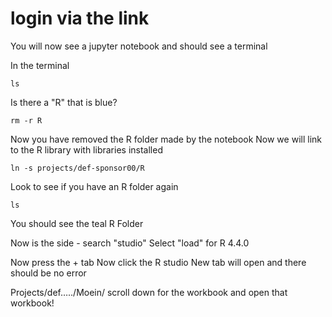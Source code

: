 # login via the link
You will now see a jupyter notebook and should see a terminal

In the terminal

```
ls

```

Is there a "R" that is blue?  

```
rm -r R

```

Now you have removed the R folder made by the notebook
Now we will link to the R library with libraries installed

```
ln -s projects/def-sponsor00/R

```

Look to see if you have an R folder again

```
ls
```

You should see the teal R Folder

Now is the side - search "studio"
Select "load"  for R 4.4.0

Now press the + tab
Now click the R studio 
New tab will open and there should be no error

Projects/def…../Moein/ scroll down for the workbook and open that workbook! 



